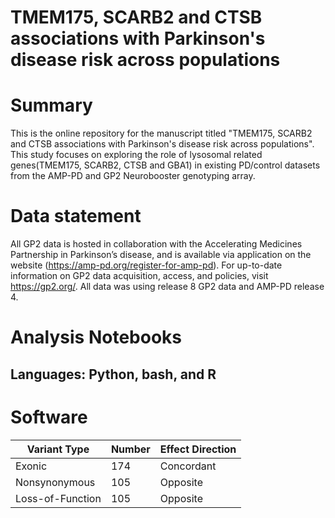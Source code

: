 # TMEM175, SCARB2 and CTSB associations with Parkinson's disease risk across populations

# Summary

This is the online repository for the manuscript titled "TMEM175, SCARB2 and CTSB associations with Parkinson's disease risk across populations". This study focuses on exploring the role of lysosomal related genes(TMEM175, SCARB2, CTSB and GBA1) in existing PD/control datasets from the AMP-PD and GP2 Neurobooster genotyping array.

# Data statement
All GP2 data is hosted in collaboration with the Accelerating Medicines Partnership in Parkinson’s disease, and is available via application on the website (https://amp-pd.org/register-for-amp-pd). For up-to-date information on GP2 data acquisition, access, and policies, visit https://gp2.org/. 
All data was using release 8 GP2 data and AMP-PD release 4.

# Analysis Notebooks
## Languages: Python, bash, and R


# Software
| Variant Type   | Number | Effect Direction |
|----------------|--------|------------------|
| Exonic         | 174    | Concordant       |
| Nonsynonymous  | 105    | Opposite         |
| Loss-of-Function | 105  | Opposite         |




